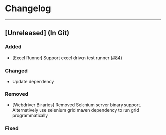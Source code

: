 # Changelog

----
## [Unreleased] (In Git)

### Added
*  [Excel Runner] Support excel driven test runner ([#84](https://github.com/selcukes/selcukes-java/pull/84))

### Changed
* Update dependency 

### Removed
*  [Webdriver Binaries] Removed Selenium server binary support. Alternatively use selenium grid maven dependency to run grid programmatically

### Fixed
